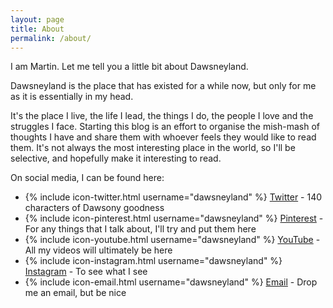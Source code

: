 ```yaml
---
layout: page
title: About
permalink: /about/
---
```


I am Martin. Let me tell you a little bit about Dawsneyland.

Dawsneyland is the place that has existed for a while now, but only for me as it is essentially in my head. 

It's the place I live, the life I lead, the things I do, the people I love and the struggles I face. Starting this blog is an effort to organise the mish-mash of thoughts I have and share them with whoever feels they would like to read them. It's not always the most interesting place in the world, so I'll be selective, and hopefully make it interesting to read.

On social media, I can be found here:

* {% include icon-twitter.html username="dawsneyland" %} [Twitter](http://twitter.com/dawsneyland) - 140 characters of Dawsony goodness
* {% include icon-pinterest.html username="dawsneyland" %} [Pinterest](http://pinterest.com/dawsneyland) - For any things that I talk about, I'll try and put them here
* {% include icon-youtube.html username="dawsneyland" %} [YouTube](http://youtube.com/dawsneyland) - All my videos will ultimately be here
* {% include icon-instagram.html username="dawsneyland" %} [Instagram](http://instagram.com/dawsneyland) - To see what I see
* {% include icon-email.html username="dawsneyland" %} [Email](mailto:dawsneyland@gmail.com) - Drop me an email, but be nice
